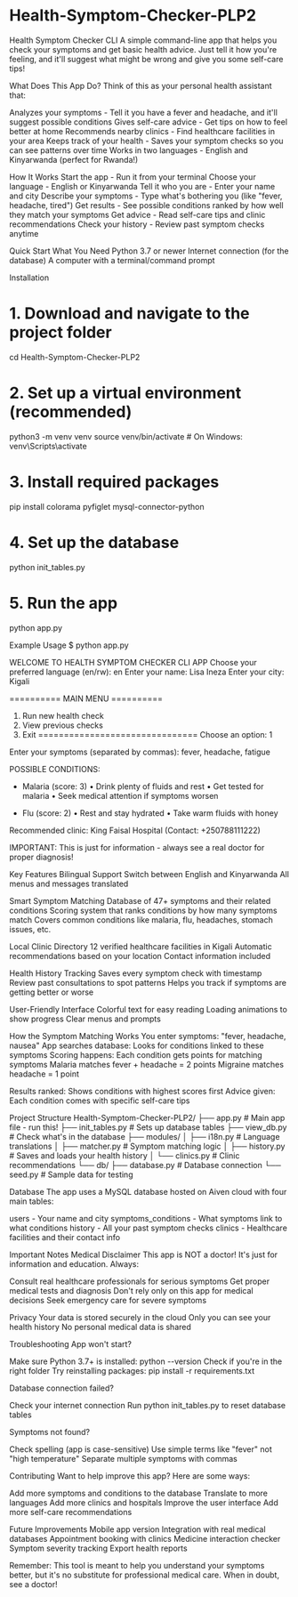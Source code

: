 # Health-Symptom-Checker-PLP2
Health Symptom Checker CLI 
A simple command-line app that helps you check your symptoms and get basic health advice. Just tell it how you're feeling, and it'll suggest what might be wrong and give you some self-care tips!

What Does This App Do?
Think of this as your personal health assistant that:

Analyzes your symptoms - Tell it you have a fever and headache, and it'll suggest possible conditions
Gives self-care advice - Get tips on how to feel better at home
Recommends nearby clinics - Find healthcare facilities in your area
Keeps track of your health - Saves your symptom checks so you can see patterns over time
Works in two languages - English and Kinyarwanda (perfect for Rwanda!)

How It Works
Start the app - Run it from your terminal
Choose your language - English or Kinyarwanda
Tell it who you are - Enter your name and city
Describe your symptoms - Type what's bothering you (like "fever, headache, tired")
Get results - See possible conditions ranked by how well they match your symptoms
Get advice - Read self-care tips and clinic recommendations
Check your history - Review past symptom checks anytime

Quick Start
What You Need
Python 3.7 or newer
Internet connection (for the database)
A computer with a terminal/command prompt

Installation
# 1. Download and navigate to the project folder
cd Health-Symptom-Checker-PLP2

# 2. Set up a virtual environment (recommended)
python3 -m venv venv
source venv/bin/activate  # On Windows: venv\Scripts\activate

# 3. Install required packages
pip install colorama pyfiglet mysql-connector-python

# 4. Set up the database
python init_tables.py

# 5. Run the app
python app.py

Example Usage
$ python app.py

WELCOME TO HEALTH SYMPTOM CHECKER CLI APP
Choose your preferred language (en/rw): en
Enter your name: Lisa Ineza
Enter your city: Kigali

========== MAIN MENU ==========
1. Run new health check
2. View previous checks  
3. Exit 
===============================
Choose an option: 1

Enter your symptoms (separated by commas): fever, headache, fatigue

POSSIBLE CONDITIONS:

- Malaria (score: 3)
  • Drink plenty of fluids and rest
  • Get tested for malaria
  • Seek medical attention if symptoms worsen

- Flu (score: 2)
  • Rest and stay hydrated
  • Take warm fluids with honey

Recommended clinic: King Faisal Hospital (Contact: +250788111222)

IMPORTANT: This is just for information - always see a real doctor for proper diagnosis!

Key Features
Bilingual Support
Switch between English and Kinyarwanda
All menus and messages translated

Smart Symptom Matching
Database of 47+ symptoms and their related conditions
Scoring system that ranks conditions by how many symptoms match
Covers common conditions like malaria, flu, headaches, stomach issues, etc.

Local Clinic Directory
12 verified healthcare facilities in Kigali
Automatic recommendations based on your location
Contact information included

 Health History Tracking
Saves every symptom check with timestamp
Review past consultations to spot patterns
Helps you track if symptoms are getting better or worse

User-Friendly Interface
Colorful text for easy reading
Loading animations to show progress
Clear menus and prompts

How the Symptom Matching Works
You enter symptoms: "fever, headache, nausea"
App searches database: Looks for conditions linked to these symptoms
Scoring happens: Each condition gets points for matching symptoms
Malaria matches fever + headache = 2 points
Migraine matches headache = 1 point

Results ranked: Shows conditions with highest scores first
Advice given: Each condition comes with specific self-care tips

Project Structure
Health-Symptom-Checker-PLP2/
├── app.py              # Main app file - run this!
├── init_tables.py      # Sets up database tables
├── view_db.py          # Check what's in the database
├── modules/
│   ├── i18n.py        # Language translations
│   ├── matcher.py     # Symptom matching logic
│   ├── history.py     # Saves and loads your health history
│   └── clinics.py     # Clinic recommendations
└── db/
    ├── database.py    # Database connection
    └── seed.py        # Sample data for testing

Database
The app uses a MySQL database hosted on Aiven cloud with four main tables:

users - Your name and city
symptoms_conditions - What symptoms link to what conditions
history - All your past symptom checks
clinics - Healthcare facilities and their contact info

Important Notes
Medical Disclaimer
This app is NOT a doctor! It's just for information and education. Always:

Consult real healthcare professionals for serious symptoms
Get proper medical tests and diagnosis
Don't rely only on this app for medical decisions
Seek emergency care for severe symptoms

 Privacy
Your data is stored securely in the cloud
Only you can see your health history
No personal medical data is shared

Troubleshooting
App won't start?

Make sure Python 3.7+ is installed: python --version
Check if you're in the right folder
Try reinstalling packages: pip install -r requirements.txt

Database connection failed?

Check your internet connection
Run python init_tables.py to reset database tables

Symptoms not found?

Check spelling (app is case-sensitive)
Use simple terms like "fever" not "high temperature"
Separate multiple symptoms with commas

Contributing
Want to help improve this app? Here are some ways:

Add more symptoms and conditions to the database
Translate to more languages
Add more clinics and hospitals
Improve the user interface
Add more self-care recommendations

Future Improvements
Mobile app version
Integration with real medical databases
Appointment booking with clinics
Medicine interaction checker
Symptom severity tracking
Export health reports


Remember: This tool is meant to help you understand your symptoms better, but it's no substitute for professional medical care. When in doubt, see a doctor!
